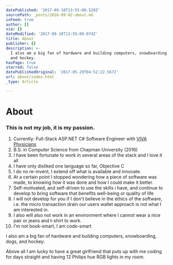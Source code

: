 ```yaml
---
datePublished: '2017-09-10T13:55:00.528Z'
sourcePath: _posts/2016-09-02-about.md
inFeed: true
author: []
via: {}
dateModified: '2017-09-10T13:55:00.074Z'
title: About
publisher: {}
description: >-
  I also am a big fan of hardware and building computers, snowboarding, dogs,
  and hockey.
hasPage: true
starred: false
datePublishedOriginal: '2017-05-29T04:52:22.567Z'
url: about/index.html
_type: Article

---
```

# About

### **This is not my job, it is my passion.**

1. Currently: Full-Stack ASP.NET C\# Software Engineer with [VIVA Physicians][0]
2. B.S. in Computer Science from Chapman University (2016)
3. I have been fortunate to work in several areas of the stack and I love it all
4. I have only disliked one language so far, Objective C
5. I do no re-invent, I extend off what is available and innovate.
6. At a certain point I stopped wondering how a piece of software was made, to knowing how it was done and how I could make it better.
7. Self-motivated, and self-driven to use the skills i have, and continue to develop to bring software that benefits well-being or quality of life
8. I will not develop for you if I don't believe in the ethics of the software, i.e. the micro transaction drain our users wallet approach is not what I am interested in.
9. I also will also not work in an environment where I cannot wear a nice pair or jeans and t-shirt to work.
10. I'm not book-smart, I am code-smart

I also am a big fan of hardware and building computers, snowboarding, dogs, and hockey.

Above all I am lucky to have a great girlfriend that puts up with me coding for days straight and having 12 Philips hue RGB lights in my room.

[0]: http://vivaphysicians.org/ "VIVA "